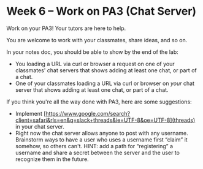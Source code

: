 # Week 6 – Work on PA3 (Chat Server)

Work on your PA3! Your tutors are here to help.

You are welcome to work with your classmates, share ideas, and so on.

In your notes doc, you should be able to show by the end of the lab:

- You loading a URL via curl or browser a request on one of your classmates'
  chat servers that shows adding at least one chat, or part of a chat.
- One of your classmates loading a URL via curl or browser on _your_
  chat server that shows adding at least one chat, or part of a chat.

If you think you're all the way done with PA3, here are some suggestions:

- Implement
  [https://www.google.com/search?client=safari&rls=en&q=slack+threads&ie=UTF-8&oe=UTF-8](threads)
  in your chat server.
- Right now the chat server allows anyone to post with any username. Brainstorm
  ways to have a user who uses a username first “claim” it somehow, so others
  can't. HINT: add a path for “registering” a username and share a secret
  between the server and the user to recognize them in the future.
